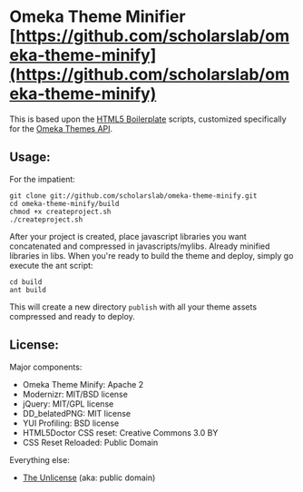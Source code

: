 # Omeka Theme Minifier [https://github.com/scholarslab/omeka-theme-minify](https://github.com/scholarslab/omeka-theme-minify)

This is based upon the [HTML5 Boilerplate](http://html5boilerplate.com) scripts, customized specifically for the [Omeka Themes API](http://omeka.org/).

## Usage:

For the impatient:

	git clone git://github.com/scholarslab/omeka-theme-minify.git
	cd omeka-theme-minify/build
	chmod +x createproject.sh
 	./createproject.sh


After your project is created, place javascript libraries you want concatenated and compressed in javascripts/mylibs. Already minified libraries in libs. When you're ready to build the theme and deploy, simply go execute the ant script:

	cd build
	ant build

This will create a new directory `publish` with all your theme assets compressed and ready to deploy.

## License:

Major components:

* Omeka Theme Minify: Apache 2
* Modernizr: MIT/BSD license
* jQuery: MIT/GPL license
* DD_belatedPNG: MIT license
* YUI Profiling: BSD license
* HTML5Doctor CSS reset: Creative Commons 3.0 BY
* CSS Reset Reloaded: Public Domain

Everything else:

* [The Unlicense](http://unlicense.org) (aka: public domain)